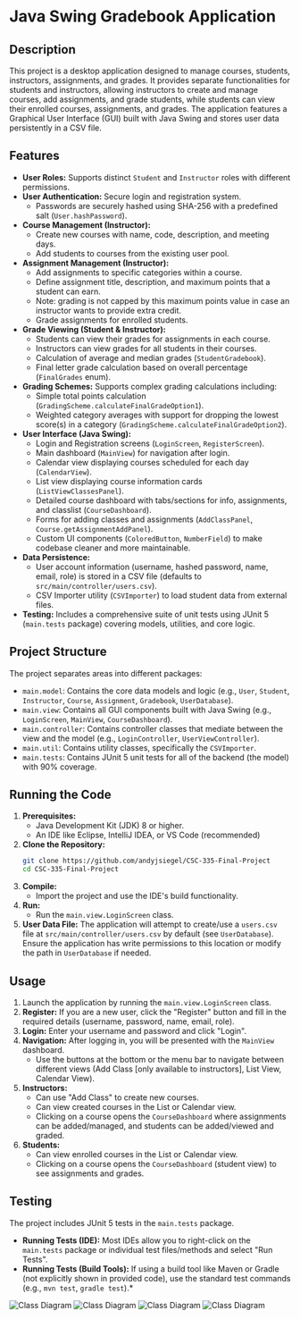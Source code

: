 # Java Swing Gradebook Application

## Description

This project is a desktop application designed to manage courses, students, instructors, assignments, and grades. It provides separate functionalities for students and instructors, allowing instructors to create and manage courses, add assignments, and grade students, while students can view their enrolled courses, assignments, and grades. The application features a Graphical User Interface (GUI) built with Java Swing and stores user data persistently in a CSV file.

## Features

* **User Roles:** Supports distinct `Student` and `Instructor` roles with different permissions.
* **User Authentication:** Secure login and registration system.
    * Passwords are securely hashed using SHA-256 with a predefined salt (`User.hashPassword`).
* **Course Management (Instructor):**
    * Create new courses with name, code, description, and meeting days.
    * Add students to courses from the existing user pool.
* **Assignment Management (Instructor):**
    * Add assignments to specific categories within a course.
    * Define assignment title, description, and maximum points that a student can earn. 
    * Note: grading is not capped by this maximum points value in case an instructor wants to provide extra credit.
    * Grade assignments for enrolled students.
* **Grade Viewing (Student & Instructor):**
    * Students can view their grades for assignments in each course.
    * Instructors can view grades for all students in their courses.
    * Calculation of average and median grades (`StudentGradebook`).
    * Final letter grade calculation based on overall percentage (`FinalGrades` enum).
* **Grading Schemes:** Supports complex grading calculations including:
    * Simple total points calculation (`GradingScheme.calculateFinalGradeOption1`).
    * Weighted category averages with support for dropping the lowest score(s) in a category (`GradingScheme.calculateFinalGradeOption2`).
* **User Interface (Java Swing):**
    * Login and Registration screens (`LoginScreen`, `RegisterScreen`).
    * Main dashboard (`MainView`) for navigation after login.
    * Calendar view displaying courses scheduled for each day (`CalendarView`).
    * List view displaying course information cards (`ListViewClassesPanel`).
    * Detailed course dashboard with tabs/sections for info, assignments, and classlist (`CourseDashboard`).
    * Forms for adding classes and assignments (`AddClassPanel`, `Course.getAssignmentAddPanel`).
    * Custom UI components (`ColoredButton`, `NumberField`) to make codebase cleaner and more maintainable.
* **Data Persistence:**
    * User account information (username, hashed password, name, email, role) is stored in a CSV file (defaults to `src/main/controller/users.csv`).
    * CSV Importer utility (`CSVImporter`) to load student data from external files.
* **Testing:** Includes a comprehensive suite of unit tests using JUnit 5 (`main.tests` package) covering models, utilities, and core logic.

## Project Structure

The project separates areas into different packages:

* `main.model`: Contains the core data models and logic (e.g., `User`, `Student`, `Instructor`, `Course`, `Assignment`, `Gradebook`, `UserDatabase`).
* `main.view`: Contains all GUI components built with Java Swing (e.g., `LoginScreen`, `MainView`, `CourseDashboard`).
* `main.controller`: Contains controller classes that mediate between the view and the model (e.g., `LoginController`, `UserViewController`).
* `main.util`: Contains utility classes, specifically the `CSVImporter`.
* `main.tests`: Contains JUnit 5 unit tests for all of the backend (the model) with 90% coverage.

## Running the Code

1.  **Prerequisites:**
    * Java Development Kit (JDK) 8 or higher.
    * An IDE like Eclipse, IntelliJ IDEA, or VS Code (recommended)
2.  **Clone the Repository:**
    ```bash
    git clone https://github.com/andyjsiegel/CSC-335-Final-Project
    cd CSC-335-Final-Project
    ```
3.  **Compile:**
    * Import the project and use the IDE's build functionality.
4.  **Run:**
    * Run the `main.view.LoginScreen` class.
5.  **User Data File:** The application will attempt to create/use a `users.csv` file at `src/main/controller/users.csv` by default (see `UserDatabase`). Ensure the application has write permissions to this location or modify the path in `UserDatabase` if needed.

## Usage

1.  Launch the application by running the `main.view.LoginScreen` class.
2.  **Register:** If you are a new user, click the "Register" button and fill in the required details (username, password, name, email, role).
3.  **Login:** Enter your username and password and click "Login".
4.  **Navigation:** After logging in, you will be presented with the `MainView` dashboard.
    * Use the buttons at the bottom or the menu bar to navigate between different views (Add Class [only available to instructors], List View, Calendar View).
5.  **Instructors:**
    * Can use "Add Class" to create new courses.
    * Can view created courses in the List or Calendar view.
    * Clicking on a course opens the `CourseDashboard` where assignments can be added/managed, and students can be added/viewed and graded.
6.  **Students:**
    * Can view enrolled courses in the List or Calendar view.
    * Clicking on a course opens the `CourseDashboard` (student view) to see assignments and grades.

## Testing

The project includes JUnit 5 tests in the `main.tests` package.

* **Running Tests (IDE):** Most IDEs allow you to right-click on the `main.tests` package or individual test files/methods and select "Run Tests".
* **Running Tests (Build Tools):** If using a build tool like Maven or Gradle (not explicitly shown in provided code), use the standard test commands (e.g., `mvn test`, `gradle test`).*

![Class Diagram](FinalProjectUML.svg)
![Class Diagram](GradebookComposition.svg)
![Class Diagram](CourseComposition.svg)
![Class Diagram](IteratorComposition.svg)
